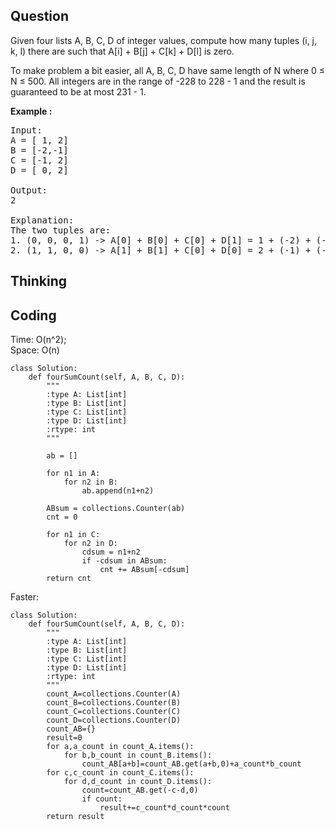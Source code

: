 ## Question
Given four lists A, B, C, D of integer values, compute how many tuples (i, j, k, l) there are such that A[i] + B[j] + C[k] + D[l] is zero.<br>

To make problem a bit easier, all A, B, C, D have same length of N where 0 ≤ N ≤ 500. All integers are in the range of -228 to 228 - 1 and the result is guaranteed to be at most 231 - 1.

**Example :**   
<pre>
Input:
A = [ 1, 2]
B = [-2,-1]
C = [-1, 2]
D = [ 0, 2]

Output:
2

Explanation:
The two tuples are:
1. (0, 0, 0, 1) -> A[0] + B[0] + C[0] + D[1] = 1 + (-2) + (-1) + 2 = 0
2. (1, 1, 0, 0) -> A[1] + B[1] + C[0] + D[0] = 2 + (-1) + (-1) + 0 = 0
</pre>

## Thinking


## Coding
Time: O(n^2); <br>
Space: O(n)
```python3
class Solution:
    def fourSumCount(self, A, B, C, D):
        """
        :type A: List[int]
        :type B: List[int]
        :type C: List[int]
        :type D: List[int]
        :rtype: int
        """
        
        ab = []
        
        for n1 in A:
            for n2 in B:
                ab.append(n1+n2)
                
        ABsum = collections.Counter(ab)
        cnt = 0
        
        for n1 in C:
            for n2 in D:
                cdsum = n1+n2
                if -cdsum in ABsum:
                    cnt += ABsum[-cdsum] 
        return cnt
```

Faster:
```python3
class Solution:
    def fourSumCount(self, A, B, C, D):
        """
        :type A: List[int]
        :type B: List[int]
        :type C: List[int]
        :type D: List[int]
        :rtype: int
        """
        count_A=collections.Counter(A)
        count_B=collections.Counter(B)
        count_C=collections.Counter(C)
        count_D=collections.Counter(D)
        count_AB={}
        result=0
        for a,a_count in count_A.items():
            for b,b_count in count_B.items():
                count_AB[a+b]=count_AB.get(a+b,0)+a_count*b_count
        for c,c_count in count_C.items():
            for d,d_count in count_D.items():
                count=count_AB.get(-c-d,0)
                if count:
                    result+=c_count*d_count*count
        return result
```

